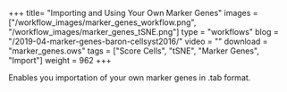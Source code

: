 +++
title= "Importing and Using Your Own Marker Genes"
images =  ["/workflow_images/marker_genes_workflow.png", "/workflow_images/marker_genes_tSNE.png"]
type = "workflows"
blog =  "/2019-04-marker-genes-baron-cellsyst2016/"
video = ""
download = "marker_genes.ows"
tags = ["Score Cells", "tSNE", "Marker Genes", "Import"]
weight = 962
+++

Enables you importation of your own marker genes in .tab format. 